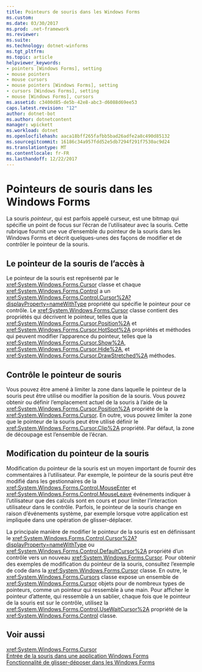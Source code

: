 ```yaml
---
title: Pointeurs de souris dans les Windows Forms
ms.custom: 
ms.date: 03/30/2017
ms.prod: .net-framework
ms.reviewer: 
ms.suite: 
ms.technology: dotnet-winforms
ms.tgt_pltfrm: 
ms.topic: article
helpviewer_keywords:
- pointers [Windows Forms], setting
- mouse pointers
- mouse cursors
- mouse pointers [Windows Forms], setting
- cursors [Windows Forms], setting
- mouse [Windows Forms], cursors
ms.assetid: c3400d85-de5b-42e8-abc3-d6088d69ee53
caps.latest.revision: "12"
author: dotnet-bot
ms.author: dotnetcontent
manager: wpickett
ms.workload: dotnet
ms.openlocfilehash: aaca18bff265fafbb5bad26adfe2a8c490d85132
ms.sourcegitcommit: 16186c34a957fdd52e5db7294f291f7530ac9d24
ms.translationtype: MT
ms.contentlocale: fr-FR
ms.lasthandoff: 12/22/2017
---
```

# <a name="mouse-pointers-in-windows-forms"></a>Pointeurs de souris dans les Windows Forms
La souris *pointeur*, qui est parfois appelé curseur, est une bitmap qui spécifie un point de focus sur l’écran de l’utilisateur avec la souris. Cette rubrique fournit une vue d’ensemble du pointeur de la souris dans les Windows Forms et décrit quelques-unes des façons de modifier et de contrôler le pointeur de la souris.  
  
## <a name="accessing-the-mouse-pointer"></a>Le pointeur de la souris de l’accès à  
 Le pointeur de la souris est représenté par le <xref:System.Windows.Forms.Cursor> classe et chaque <xref:System.Windows.Forms.Control> a un <xref:System.Windows.Forms.Control.Cursor%2A?displayProperty=nameWithType> propriété qui spécifie le pointeur pour ce contrôle. Le <xref:System.Windows.Forms.Cursor> classe contient des propriétés qui décrivent le pointeur, telles que la <xref:System.Windows.Forms.Cursor.Position%2A> et <xref:System.Windows.Forms.Cursor.HotSpot%2A> propriétés et méthodes qui peuvent modifier l’apparence du pointeur, telles que la <xref:System.Windows.Forms.Cursor.Show%2A>, <xref:System.Windows.Forms.Cursor.Hide%2A>, et <xref:System.Windows.Forms.Cursor.DrawStretched%2A> méthodes.  
  
## <a name="controlling-the-mouse-pointer"></a>Contrôle le pointeur de souris  
 Vous pouvez être amené à limiter la zone dans laquelle le pointeur de la souris peut être utilisé ou modifier la position de la souris. Vous pouvez obtenir ou définir l’emplacement actuel de la souris à l’aide de la <xref:System.Windows.Forms.Cursor.Position%2A> propriété de la <xref:System.Windows.Forms.Cursor>. En outre, vous pouvez limiter la zone que le pointeur de la souris peut être utilisé définir le <xref:System.Windows.Forms.Cursor.Clip%2A> propriété. Par défaut, la zone de découpage est l’ensemble de l’écran.  
  
## <a name="changing-the-mouse-pointer"></a>Modification du pointeur de la souris  
 Modification du pointeur de la souris est un moyen important de fournir des commentaires à l’utilisateur. Par exemple, le pointeur de la souris peut être modifié dans les gestionnaires de la <xref:System.Windows.Forms.Control.MouseEnter> et <xref:System.Windows.Forms.Control.MouseLeave> événements indiquer à l’utilisateur que des calculs sont en cours et pour limiter l’interaction utilisateur dans le contrôle. Parfois, le pointeur de la souris change en raison d’événements système, par exemple lorsque votre application est impliquée dans une opération de glisser-déplacer.  
  
 La principale manière de modifier le pointeur de la souris est en définissant le <xref:System.Windows.Forms.Control.Cursor%2A?displayProperty=nameWithType> ou <xref:System.Windows.Forms.Control.DefaultCursor%2A> propriété d’un contrôle vers un nouveau <xref:System.Windows.Forms.Cursor>. Pour obtenir des exemples de modification du pointeur de la souris, consultez l’exemple de code dans la <xref:System.Windows.Forms.Cursor> classe. En outre, le <xref:System.Windows.Forms.Cursors> classe expose un ensemble de <xref:System.Windows.Forms.Cursor> objets pour de nombreux types de pointeurs, comme un pointeur qui ressemble à une main. Pour afficher le pointeur d’attente, qui ressemble à un sablier, chaque fois que le pointeur de la souris est sur le contrôle, utilisez la <xref:System.Windows.Forms.Control.UseWaitCursor%2A> propriété de la <xref:System.Windows.Forms.Control> classe.  
  
## <a name="see-also"></a>Voir aussi  
 <xref:System.Windows.Forms.Cursor>  
 [Entrée de la souris dans une application Windows Forms](../../../docs/framework/winforms/mouse-input-in-a-windows-forms-application.md)  
 [Fonctionnalité de glisser-déposer dans les Windows Forms](../../../docs/framework/winforms/drag-and-drop-functionality-in-windows-forms.md)
